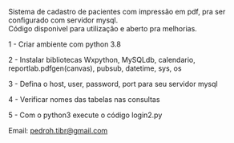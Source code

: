 Sistema de cadastro de pacientes com impressão em pdf, pra ser configurado com servidor mysql. <br>
Código disponivel para utilização e aberto pra melhorias.

1 - Criar ambiente com python 3.8

2 - Instalar bibliotecas Wxpython, MySQLdb, calendario, reportlab.pdfgen(canvas), pubsub, datetime, sys, os

3 - Defina o host, user, password, port para seu servidor mysql

4 - Verificar nomes das tabelas nas consultas

5 - Com o python3 execute o código login2.py


Email: pedroh.tibr@gmail.com







